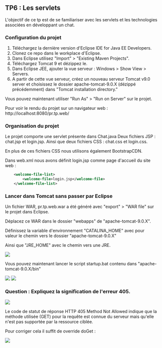 ## TP6 : Les servlets

L'objectif de ce tp est de se familiariser avec les servlets et les technologies associées en développant un chat.


### Configuration du projet

1. Téléchargez la dernière version d'Eclipse IDE for Java EE Developers.
2. Clonez ce repo dans le workplace d'Eclipse.
3. Dans Eclipse utilisez "Import" > "Existing Maven Projects".
4. Téléchargez Tomcat 9 et dézippez le.
5. Dans Eclipse JEE, ajouter la vue serveur : Windows > Show View > Servers.
6. A partir de cette vue serveur, créez un nouveau serveur Tomcat v9.0 server et choisissez le dossier apache-tomcat-9.0.X (dézippé précédemment) dans "Tomcat installation directory."

Vous pouvez maintenant utiliser "Run As" > "Run on Server" sur le projet.

Pour voir le rendu du projet sur un navigateur web : http://localhost:8080/pr.tp.web/ 

### Organisation du projet

Le projet comporte une servlet présente dans Chat.java
Deux fichiers JSP : chat.jsp et login.jsp.
Ainsi que deux fichiers CSS : chat.css et login.css.

En plus de ces fichiers CSS nous utilisons également BootstrapCDN.

Dans web.xml nous avons définit login.jsp comme page d'accueil du site web : 

```xml
	<welcome-file-list>
		<welcome-file>login.jsp</welcome-file>
	</welcome-file-list>
```

### Lancer dans Tomcat sans passer par Eclipse

Un fichier WAR, pr.tp.web.war a été généré avec "export" > "WAR file" sur le projet dans Eclipse.

Déplacez ce WAR dans le dossier "webapps" de "apache-tomcat-9.0.X".

Définissez la variable d'environnement "CATALINA_HOME" avec pour valeur le chemin vers le dossier "apache-tomcat-9.0.X"

Ainsi que "JRE_HOME" avec le chemin vers une JRE.


![](https://i.imgur.com/MR5yD23.png)

Vous pouvez maintenant lancer le script startup.bat contenu dans "apache-tomcat-9.0.X/bin"

![](https://i.imgur.com/K6EIEAF.png)
![](https://i.imgur.com/HOvrrJI.png)






### Question : Expliquez la signification de l'erreur 405.

![](https://i.imgur.com/EnRfHZj.png)

Le code de statut de réponse HTTP 405 Method Not Allowed indique que la méthode utilisée (GET) pour la requête est connue du serveur mais qu'elle n'est pas supportée par la ressource ciblée.

Pour corriger cela il suffit de override doGet :

![](https://i.imgur.com/JGjvbPi.png)


